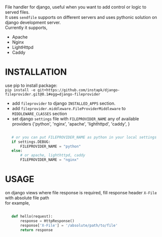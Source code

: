 File handler for django, useful when you want to add control or logic to served files.  
It uses `sendfile` supports on different servers and uses pythonic solution on django development server.  
Currently it supports,  

* Apache  
* Nginx  
* LightHttpd  
* Caddy  

# INSTALLATION  

  use pip to install package:  
  `pip install -e git+https://github.com/instapk/django-fileprovider.git@0.1#egg=django-fileprovider`  

* add `fileprovider` to django `INSTALLED_APPS` section.  
* add `fileprovider.middleware.FileProviderMiddleware` to `MIDDLEWARE_CLASSES` section
* set django `settings` file with `FILEPROVIDER_NAME` any of  available providers {'python', 'nginx', 'apache', 'lighthttpd', 'caddy', }  

 ```python  
    
    # or you can put FILEPROVIDER_NAME as python in your local settings file  
    if settings.DEBUG:
        FILEPROVIDER_NAME = "python"
    else:
        # or apache, lighthttpd, caddy
        FILEPROVIDER_NAME = "nginx"

 ```

# USAGE  

 on django views where file response is required, fill response header `X-File` with absolute file path  
 for example,  

 ```python  
      
    def hello(request):
        response = HttpResponse()
        response['X-File'] = '/absolute/path/to/file'
        return response
 ```
